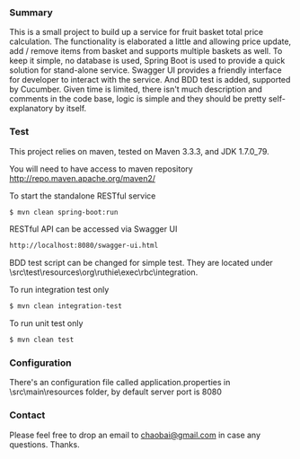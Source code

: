 ### Summary
This is a small project to build up a service for fruit basket total price calculation. The functionality is elaborated a little and allowing price update, add / remove items from basket and supports multiple baskets as well.
To keep it simple, no database is used, Spring Boot is used to provide a quick solution for stand-alone service. Swagger UI provides a friendly interface for developer to interact with the service. And BDD test is added, supported by Cucumber.
Given time is limited, there isn't much description and comments in the code base, logic is simple and they should be pretty self-explanatory by itself.

### Test

This project relies on maven, tested on Maven 3.3.3, and JDK 1.7.0_79.

You will need to have access to maven repository http://repo.maven.apache.org/maven2/

To start the standalone RESTful service
```sh
$ mvn clean spring-boot:run
```

RESTful API can be accessed via Swagger UI
```sh
http://localhost:8080/swagger-ui.html
```
BDD test script can be changed for simple test. They are located under \src\test\resources\org\ruthie\exec\rbc\integration\.

To run integration test only
```sh
$ mvn clean integration-test
```

To run unit test only
```sh
$ mvn clean test
```

### Configuration

There's an configuration file called application.properties in \src\main\resources folder, by default server port is 8080

### Contact

Please feel free to drop an email to chaobai@gmail.com in case any questions. Thanks.